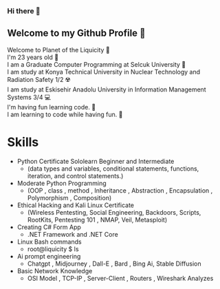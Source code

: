 ### Hi there 👋

<!--
**melihcan1376/melihcan1376** is a ✨ _special_ ✨ repository because its `README.md` (this file) appears on your GitHub profile.

Here are some ideas to get you started:

- 🔭 I’m currently working on ...
- 🌱 I’m currently learning ...
- 👯 I’m looking to collaborate on ...
- 🤔 I’m looking for help with ...
- 💬 Ask me about ...
- 📫 How to reach me: ...
- 😄 Pronouns: ...
- ⚡ Fun fact: ...
-->
## Welcome to my Github Profile 📀
Welcome to Planet of the Liquicity 💎<br/>
I'm 23 years old 🎂<br/>
I am a Graduate Computer Programming at Selcuk University 🏫<br/>
I am study at Konya Technical University in Nuclear Technology and Radiation Safety 1/2 ☢️<br/>
I am study at Eskisehir Anadolu University in Information Management Systems 3/4 💻<br/>
I'm having fun learning code. 🎡    
I am learning to code while having fun. 🎠 <br/>

# Skills
  * Python Certificate Sololearn Beginner and Intermediate
     - (data types and variables, conditional statements, functions, iteration, and control statements.)
  * Moderate Python Programming
     - (OOP , class , method , Inheritance , Abstraction , Encapsulation , Polymorphism , Composition)
  * Ethical Hacking and Kali Linux Certificate
     - (Wireless Pentesting, Social Engineering, Backdoors, Scripts, RootKits, Pentesting 101 , NMAP, Veil, Metasploit)
  * Creating C# Form App
     - .NET Framework and .NET Core
  * Linux Bash commands
     - root@liquicity $ ls
  * Ai prompt engineering
     - Chatgpt , Midjourney , Dall-E , Bard , Bing Ai, Stable Diffusion
  * Basic Network Knowledge
     - OSI Model , TCP-IP , Server-Client , Routers , Wireshark Analyzes
